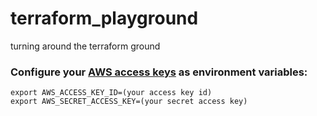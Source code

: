 # terraform_playground
turning around the terraform ground


### Configure your [AWS access keys](http://docs.aws.amazon.com/general/latest/gr/aws-sec-cred-types.html#access-keys-and-secret-access-keys) as environment variables:

```
export AWS_ACCESS_KEY_ID=(your access key id)
export AWS_SECRET_ACCESS_KEY=(your secret access key)
```

